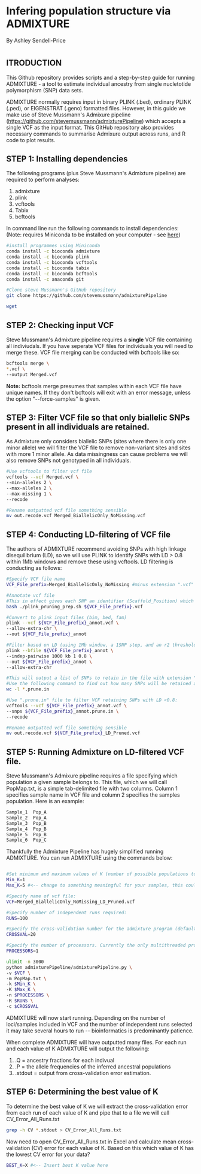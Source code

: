# Infering population structure via ADMIXTURE

By Ashley Sendell-Price

#

## ITRODUCTION
This Github repository provides scripts and a step-by-step guide for running ADMIXTURE - a tool to estimate individual ancestry from single nucletotide polymorphism (SNP) data sets. 

ADMIXTURE normally requires input in binary PLINK (.bed), ordinary PLINK (.ped), or EIGENSTRAT (.geno) formatted files. However, in this guide we make use of Steve Mussmann's Admixure pipeline (https://github.com/stevemussmann/admixturePipeline) which accepts a single VCF as the input format. This GitHub repository also provides necessary commands to summarise Admixure output across runs, and R code to plot results.

## STEP 1: Installing dependencies
The following programs (plus Steve Mussmann's Admixture pipeline) are required to perform analyses:
1. admixture
2. plink
3. vcftools
4. Tabix
5. bcftools

In command line run the following commands to install dependencies:
(Note: requires Miniconda to be installed on your computer - see [here](https://docs.conda.io/projects/continuumio-conda/en/latest/user-guide/install/macos.html))

```bash
#install programmes using Miniconda
conda install -c bioconda admixture
conda install -c bioconda plink
conda install -c bioconda vcftools
conda install -c bioconda tabix
conda install -c bioconda bcftools
conda install -c anaconda git

#Clone steve Mussmann's GitHub repository
git clone https://github.com/stevemussmann/admixturePipeline

wget 
```


## STEP 2: Checking input VCF
Steve Mussmann's Admixture pipeline requires a **single** VCF file containing all indiviudals. If you have seperate VCF files for individuals you will need to merge these. VCF file merging can be conducted with bcftools like so:

```bash
bcftools merge \
*.vcf \
--output Merged.vcf
```

**Note:** bcftools merge presumes that samples within each VCF file have unique names. If they don't bcftools will exit with an error message, unless the option "--force-samples" is given.


## STEP 3: Filter VCF file so that only biallelic SNPs present in all individuals are retained. 
As Admixture only considers biallelic SNPs (sites where there is only one minor allele) we will filter the VCF file to remove non-variant sites and sites with more 1 minor allele. As data missingness can cause problems we will also remove SNPs not genotyped in all individuals.

```bash
#Use vcftools to filter vcf file
vcftools --vcf Merged.vcf \
--min-alleles 2 \
--max-alleles 2 \
--max-missing 1 \
--recode

#Rename outputted vcf file something sensible
mv out.recode.vcf Merged_BiallelicOnly_NoMissing.vcf
```

## STEP 4: Conducting LD-filtering of VCF file
The authors of ADMIXTURE recommend avoiding SNPs with high linkage disequilibrium (LD), so we will use PLINK to identify SNPs with LD > 0.8 within 1Mb windows and remove these using vcftools. LD filtering is conducting as follows:

```bash
#Specify VCF file name
VCF_File_prefix=Merged_BiallelicOnly_NoMissing #minus extension ".vcf"

#Annotate vcf file
#This in effect gives each SNP an identifier (Scaffold_Position) which can be later used to select loci during filtering step.
bash ./plink_pruning_prep.sh ${VCF_File_prefix}.vcf

#Convert to plink input files (bim, bed, fam)
plink --vcf ${VCF_File_prefix}_annot.vcf \
--allow-extra-chr \
--out ${VCF_File_prefix}_annot

#Filter based on LD (using 1Mb window, a 1SNP step, and an r2 threshold of 0.8 - remove loci with very high linkage)
plink --bfile ${VCF_File_prefix}_annot \
--indep-pairwise 1000 kb 1 0.8 \
--out ${VCF_File_prefix}_annot \
--allow-extra-chr

#This will output a list of SNPs to retain in the file with extension ".prune.in"
#Use the following command to find out how many SNPs will be retained after filtering:
wc -l *.prune.in

#Use ".prune.in" file to filter VCF retaining SNPs with LD <0.8:
vcftools --vcf ${VCF_File_prefix}_annot.vcf \
--snps ${VCF_File_prefix}_annot.prune.in \
--recode

#Rename outputted vcf file something sensible
mv out.recode.vcf ${VCF_File_prefix}_LD_Pruned.vcf
```


## STEP 5: Running Admixture on LD-filtered VCF file.
Steve Mussmann's Admixure pipeline requires a file specifying which population a given sample belongs to. This file, which we will call PopMap.txt, is a simple tab-delimited file with two columns. Column 1 specifies sample name in VCF file and column 2 specifies the samples population. Here is an example:

```bash
Sample_1  Pop_A
Sample_2  Pop_A
Sample_3  Pop_B
Sample_4  Pop_B
Sample_5  Pop_B
Sample_6  Pop_C
```

Thankfully the Admixture Pipeline has hugely simplified running ADMIXTURE. You can run ADMIXTURE using the commands below:

```bash

#Set minimum and maximum values of K (number of possible populations to be tested):
Min_K=1
Max_K=5 #<-- change to something meaningful for your samples, this could be max number of location, presumed populations etc.

#Specify name of vcf file:
VCF=Merged_BiallelicOnly_NoMissing_LD_Pruned.vcf

#Specify number of independent runs required:
RUNS=100

#Specify the cross-validation number for the admixture program (default = 20)
CROSSVAL=20

#Specify the number of processors. Currently the only multithreaded program is Admixture.
PROCESSORS=1

ulimit -n 3000
python admixturePipeline/admixturePipeline.py \
-v $VCF \
-m PopMap.txt \
-k $Min_K \
-K $Max_K \
-n $PROCESSORS \
-R $RUNS \
-c $CROSSVAL
```

ADMIXTURE will now start running. Depending on the number of loci/samples included in VCF and the number of independent runs selected it may take several hours to run -- bioinformatics is predominantly patience.

When complete ADMIXTURE will have outputted many files. For each run and each value of K ADMIXTURE will output the following:
1. .Q = ancestry fractions for each indivual
2. .P = the allele frequencies of the inferred ancestral populations
3. .stdout = output from cross-validation error estimation.

## STEP 6: Determining the best value of K

To determine the best value of K we will extract the cross-validation error from each run of each value of K and pipe that to a file we will call CV_Error_All_Runs.txt

```bash
grep -h CV *.stdout > CV_Error_All_Runs.txt
```
Now need to open CV_Error_All_Runs.txt in Excel and calculate mean cross-validation (CV) error for each value of K. Based on this which value of K has the lowest CV error for your data? 

```bash
BEST_K=X #<-- Insert best K value here
```
